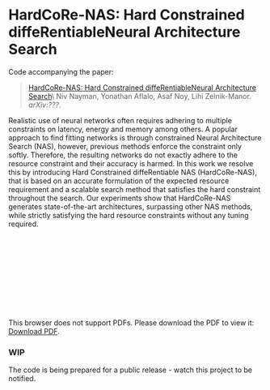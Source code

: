 # HardCoRe-NAS: Hard Constrained diffeRentiableNeural Architecture Search
Code accompanying the paper:
> [HardCoRe-NAS: Hard Constrained diffeRentiableNeural Architecture Search](https://arxiv.org/abs/???)\
> Niv Nayman, Yonathan Aflalo, Asaf Noy, Lihi Zelnik-Manor.\
> _arXiv:???_.

Realistic use of neural networks often requires adhering to multiple constraints on latency, energy and memory among others.
A popular approach to find fitting networks is through constrained Neural Architecture Search (NAS), however, previous methods enforce the constraint only softly.
Therefore, the resulting networks do not exactly adhere to the resource constraint and their accuracy is harmed.
In this work we resolve this by introducing Hard Constrained diffeRentiable NAS (HardCoRe-NAS), that is based on an accurate formulation of the expected resource requirement and a scalable search method that satisfies the hard constraint throughout the search.
Our experiments show that HardCoRe-NAS generates state-of-the-art architectures, surpassing other NAS methods, while strictly satisfying the hard resource constraints without any tuning required.

<object data="https://github.com/Alibaba-MIIL/HardCoReNAS/blob/main/images/hardcorenas_system.pdf" type="application/pdf" width="700px" height="700px">
    <embed src="https://github.com/Alibaba-MIIL/HardCoReNAS/blob/main/images/hardcorenas_system.pdf">
        <p>This browser does not support PDFs. Please download the PDF to view it: <a href="https://github.com/Alibaba-MIIL/HardCoReNAS/blob/main/images/hardcorenas_system.pdf">Download PDF</a>.</p>
    </embed>
</object>

### WIP
The code is being prepared for a public release - watch this project to be notified.
